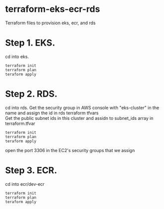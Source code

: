 # terraform-eks-ecr-rds
Terraform files to provision eks, ecr, and rds<br />


# Step 1. EKS. 
cd into eks. 
```
terraform init
terraform plan
teraform apply
```


# Step 2. RDS. 
cd into rds. 
Get the security group in AWS console with "eks-cluster" in the name and assign the id in rds terraform tfvars<br />
Get the public subnet ids in this cluster and assidn to subnet_ids array in terraform.tfvar<br />
```
terraform init
terraform plan
teraform apply
```

open the port 3306 in the EC2's security groups that we assign


# Step 3. ECR. 
cd into ecr/dev-ecr
```
terraform init
terraform plan
teraform apply
```

